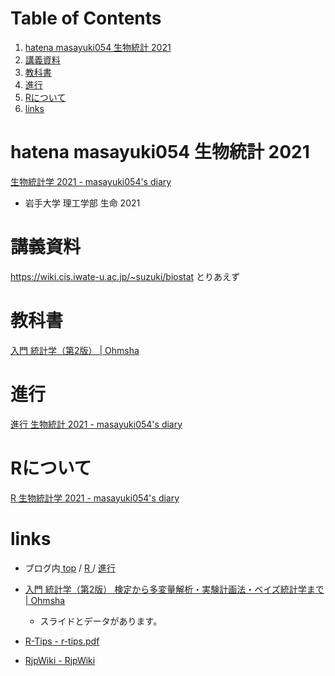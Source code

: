 
# Table of Contents

1.  [hatena masayuki054  生物統計 2021](#org425c7c8)
2.  [講義資料](#orgdf422c3)
3.  [教科書](#org6b51060)
4.  [進行](#org6a5badf)
5.  [Rについて](#orgc19dda0)
6.  [links](#org7011119)


<a id="org425c7c8"></a>

# hatena masayuki054  生物統計 2021

[生物統計学 2021 - masayuki054's diary](https://masayuki054.hatenablog.com/entry/2021/03/11/103431)

-   岩手大学 理工学部 生命 2021


<a id="orgdf422c3"></a>

# 講義資料

<https://wiki.cis.iwate-u.ac.jp/~suzuki/biostat>  とりあえず


<a id="org6b51060"></a>

# 教科書

[入門 統計学（第2版） | Ohmsha](https://www.ohmsha.co.jp/book/9784274227387/)


<a id="org6a5badf"></a>

# 進行

[進行 生物統計 2021 - masayuki054's diary](https://masayuki054.hatenablog.com/entry/2021/10/06/103338?_ga=2.200886382.1369059129.1633482592-251679600.1592307203)


<a id="orgc19dda0"></a>

# Rについて

[R 生物統計学 2021 - masayuki054's diary](https://masayuki054.hatenablog.com/entry/2021/10/06/101325?_ga=2.170599136.1369059129.1633482592-251679600.1592307203)


<a id="org7011119"></a>

# links

-   ブログ内[ top](https://masayuki054.hatenablog.com/entry/2021/03/11/103431) / [R ](https://masayuki054.hatenablog.com/entry/2021/10/06/101325?_ga=2.170599136.1369059129.1633482592-251679600.1592307203)/ [進行](https://masayuki054.hatenablog.com/entry/2021/10/06/103338?_ga=2.200886382.1369059129.1633482592-251679600.1592307203)

-   [入門 統計学（第2版） 検定から多変量解析・実験計画法・ベイズ統計学まで | Ohmsha](https://www.ohmsha.co.jp/book/9784274227387/)
    -   スライドとデータがあります。

-   [R-Tips - r-tips.pdf](http://cse.naro.affrc.go.jp/takezawa/r-tips.pdf)
-   [RjpWiki - RjpWiki](http://www.okadajp.org/RWiki/)

